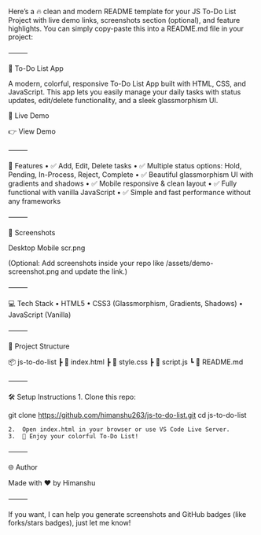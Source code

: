 Here’s a 🔥 clean and modern README template for your JS To-Do List Project with live demo links, screenshots section (optional), and feature highlights. You can simply copy-paste this into a README.md file in your project:

⸻

📝 To-Do List App

A modern, colorful, responsive To-Do List App built with HTML, CSS, and JavaScript. This app lets you easily manage your daily tasks with status updates, edit/delete functionality, and a sleek glassmorphism UI.

🚀 Live Demo

👉 View Demo

⸻

📌 Features
	•	✅ Add, Edit, Delete tasks
	•	✅ Multiple status options: Hold, Pending, In-Process, Reject, Complete
	•	✅ Beautiful glassmorphism UI with gradients and shadows
	•	✅ Mobile responsive & clean layout
	•	✅ Fully functional with vanilla JavaScript
	•	✅ Simple and fast performance without any frameworks

⸻

📸 Screenshots

Desktop	Mobile
scr.png

(Optional: Add screenshots inside your repo like /assets/demo-screenshot.png and update the link.)

⸻

💻 Tech Stack
	•	HTML5
	•	CSS3 (Glassmorphism, Gradients, Shadows)
	•	JavaScript (Vanilla)

⸻

📁 Project Structure

📦 js-to-do-list
 ┣ 📄 index.html
 ┣ 📄 style.css
 ┣ 📄 script.js
 ┗ 📄 README.md


⸻

🛠️ Setup Instructions
	1.	Clone this repo:

git clone https://github.com/himanshu263/js-to-do-list.git
cd js-to-do-list


	2.	Open index.html in your browser or use VS Code Live Server.
	3.	🎉 Enjoy your colorful To-Do List!

⸻

🌐 Author

Made with ❤️ by Himanshu

⸻

If you want, I can help you generate screenshots and GitHub badges (like forks/stars badges), just let me know!
